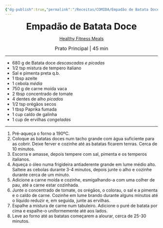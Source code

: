 ```yaml
---
{"dg-publish":true,"permalink":"/Receitas/COMIDA/Empadão de Batata Doce/","title":"Empadão de Batata Doce","tags":["💚ok"]}
---
```


<div style="text-align: center;"> <span style="font-size: 30px;"><b>Empadão de Batata Doce</b></span> </div>

<span class="center"> <center> [Healthy Fitness Meals](https://healthyfitnessmeals.com/sweet-potato-shepherds-pie/) </center></span>

<div style="text-align: center;"> <span style="font-size: 16px;">  Prato Principal | 45 min </span> </div>

---
- 680 g de Batata doce *descascadas e picadas*
- 1/2 tsp mistura de tempero italiano
- Sal e pimenta preta q.b.
- 1 tbsp azeite
- 1 cebola *média*
- 750 g de carne moída vaca
- 2 tbsp concentrado de tomate
- 4 dentes de alho *picados*
- 1/2 tsp orégãos secos
- 1 tbsp Paprika fumada
- 1 cup caldo de galinha
- 1 cup de ervilhas *congeladas*
---
1. Pré-aqueça o forno a 190ºC.
2. Coloque as batatas doces num tacho grande com água suficiente para as cobrir. Deixe ferver e cozinhe até as batatas ficarem tenras. Cerca de 10 minutos.
3. Escorra e amasse, depois tempere com sal, pimenta e os temperos italianos.
4. Aqueça o óleo numa frigideira antiaderente grande em lume médio alto. Salteie as cebolas durante 3-4 minutos, depois junte o alho e cozinhe durante cerca de um minuto.
5. Adicione a carne moída e cozinhe, esmigalhando-a com uma colher de pau, até a carne estar cozinhada.
6. Junte o concentrado de tomate, os orégãos, o colorau, o sal e a pimenta e o caldo de carne. Cozinhe em lume brando durante alguns minutos até o líquido reduzir e, em seguida, junte as ervilhas.
7. Espalhe a mistura de carne num tabuleiro. Adicione o puré de batata por cima e espalhe-o uniformemente até aos lados.
8. Leve ao forno até as batatas começarem a alourar, cerca de 25-30 minutos.